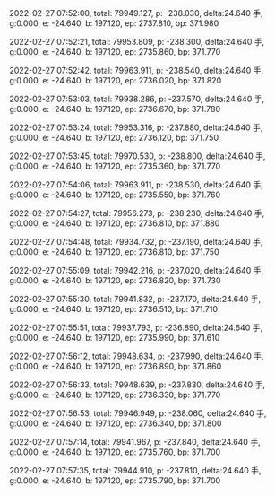 2022-02-27 07:52:00, total: 79949.127, p: -238.030, delta:24.640 手, g:0.000, e: -24.640, b: 197.120, ep: 2737.810, bp: 371.980

2022-02-27 07:52:21, total: 79953.809, p: -238.300, delta:24.640 手, g:0.000, e: -24.640, b: 197.120, ep: 2735.860, bp: 371.770

2022-02-27 07:52:42, total: 79963.911, p: -238.540, delta:24.640 手, g:0.000, e: -24.640, b: 197.120, ep: 2736.020, bp: 371.820

2022-02-27 07:53:03, total: 79938.286, p: -237.570, delta:24.640 手, g:0.000, e: -24.640, b: 197.120, ep: 2736.670, bp: 371.780

2022-02-27 07:53:24, total: 79953.316, p: -237.880, delta:24.640 手, g:0.000, e: -24.640, b: 197.120, ep: 2736.120, bp: 371.750

2022-02-27 07:53:45, total: 79970.530, p: -238.800, delta:24.640 手, g:0.000, e: -24.640, b: 197.120, ep: 2735.360, bp: 371.770

2022-02-27 07:54:06, total: 79963.911, p: -238.530, delta:24.640 手, g:0.000, e: -24.640, b: 197.120, ep: 2735.550, bp: 371.760

2022-02-27 07:54:27, total: 79956.273, p: -238.230, delta:24.640 手, g:0.000, e: -24.640, b: 197.120, ep: 2736.810, bp: 371.880

2022-02-27 07:54:48, total: 79934.732, p: -237.190, delta:24.640 手, g:0.000, e: -24.640, b: 197.120, ep: 2736.810, bp: 371.750

2022-02-27 07:55:09, total: 79942.216, p: -237.020, delta:24.640 手, g:0.000, e: -24.640, b: 197.120, ep: 2736.820, bp: 371.730

2022-02-27 07:55:30, total: 79941.832, p: -237.170, delta:24.640 手, g:0.000, e: -24.640, b: 197.120, ep: 2736.510, bp: 371.710

2022-02-27 07:55:51, total: 79937.793, p: -236.890, delta:24.640 手, g:0.000, e: -24.640, b: 197.120, ep: 2735.990, bp: 371.610

2022-02-27 07:56:12, total: 79948.634, p: -237.990, delta:24.640 手, g:0.000, e: -24.640, b: 197.120, ep: 2736.890, bp: 371.860

2022-02-27 07:56:33, total: 79948.639, p: -237.830, delta:24.640 手, g:0.000, e: -24.640, b: 197.120, ep: 2736.330, bp: 371.770

2022-02-27 07:56:53, total: 79946.949, p: -238.060, delta:24.640 手, g:0.000, e: -24.640, b: 197.120, ep: 2736.340, bp: 371.800

2022-02-27 07:57:14, total: 79941.967, p: -237.840, delta:24.640 手, g:0.000, e: -24.640, b: 197.120, ep: 2735.760, bp: 371.700

2022-02-27 07:57:35, total: 79944.910, p: -237.810, delta:24.640 手, g:0.000, e: -24.640, b: 197.120, ep: 2735.790, bp: 371.700